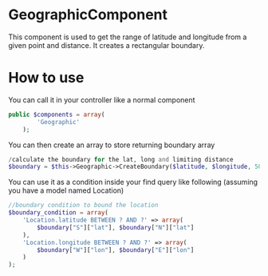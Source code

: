 GeographicComponent
===================

This component is used to get the range of latitude and longitude from a given point and distance.
It creates a rectangular boundary.

How to use
==========

You can call it in your controller like a normal component

```php
public $components = array(
        'Geographic'
    );
```
You can then create an array to store returning boundary array

```php
/calculate the boundary for the lat, long and limiting distance
$boundary = $this->Geographic->CreateBoundary($latitude, $longitude, 50, "km");
```
You can use it as a condition inside your find query like following (assuming you have a model named Location)
```php
//boundary condition to bound the location
$boundary_condition = array(
    'Location.latitude BETWEEN ? AND ?' => array(
        $boundary["S"]["lat"], $boundary["N"]["lat"]
    ),
    'Location.longitude BETWEEN ? AND ?' => array(
        $boundary["W"]["lon"], $boundary["E"]["lon"]
    )
);
```